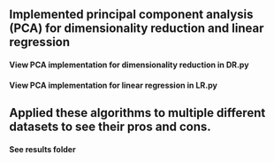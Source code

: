 ## Implemented principal component analysis (PCA) for dimensionality reduction and linear regression 
#### View PCA implementation for dimensionality reduction in DR.py 
#### View PCA implementation for linear regression in LR.py
## Applied these algorithms to multiple different datasets to see their pros and cons.
#### See results folder
